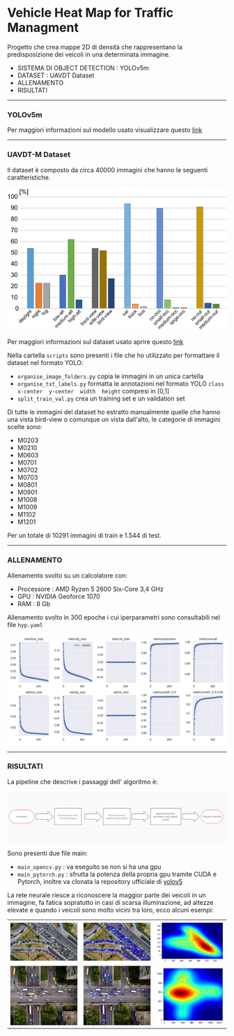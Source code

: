 # Vehicle Heat Map for Traffic Managment
Progetto che crea mappe 2D di densità che rappresentano la predisposizione dei veicoli in una determinata immagine.
- SISTEMA DI OBJECT DETECTION : YOLOv5m
- DATASET : UAVDT Dataset
- ALLENAMENTO
- RISULTATI
---
###  YOLOv5m
Per maggiori informazioni sul modello usato visualizzare questo [link](https://github.com/ultralytics/yolov5)

---
###  UAVDT-M Dataset 
Il dataset è composto da circa 40000 immagini che hanno le seguenti caratteristiche.

![](repo-images/The-distribution-of-attributes-of-both-DET-and-MOT-tasks-in-UAVDT.png)

Per maggiori informazioni sul dataset usato aprire questo [link](https://sites.google.com/view/grli-uavdt/%E9%A6%96%E9%A1%B5)

Nella cartella `scripts` sono presenti i file che ho utilizzato per formattare il dataset nel formato YOLO:
* `organise_image_folders.py` copia le immagini in un unica cartella
* `organise_txt_labels.py` formatta le annotazioni nel formato YOLO `class  x-center  y-center  width  height` compresi in [0,1]
* `split_train_val.py` crea un training set e un validation set

Di tutte le immagini del dataset ho estratto manualmente quelle che hanno una vista bird-view o comunque un vista dall'alto,
le categorie di immagini scelte sono:
* M0203
* M0210
* M0603
* M0701
* M0702
* M0703
* M0801
* M0901
* M1008
* M1009
* M1102
* M1201

Per un totale di 10291 immagini di train e 1.544 di test.

---
###  ALLENAMENTO
Allenamento svolto su un calcolatore con:
* Processore : AMD Ryzen 5 2600 Six-Core 3,4 GHz
* GPU : NVIDIA Geoforce 1070
* RAM : 8 Gb

Allenamento svolto in 300 epoche i cui iperparametri sono consultabili nel file `hyp.yaml`

![](repo-images/results.png)

---
###  RISULTATI

La pipeline che descrive i passaggi dell' algoritmo è:

![](repo-images/schema.png)

Sono presenti due file main:
* `main_opencv.py` : va eseguito se non si ha una gpu
* `main_pytorch.py` : sfrutta la potenza della propria gpu tramite CUDA e Pytorch, inoltre va clonata la repository ufficiale di [yolov5](https://github.com/ultralytics/yolov5)

La rete neurale riesce a riconoscere la maggior parte dei veicoli in un immagine, fa fatica sopratutto in casi di scarsa illuminazione, ad altezze elevate e quando i veicoli sono molto vicini tra loro, ecco alcuni esempi:


<table cellspacing="3" cellpadding="3" width="900" border="0">
<tbody>
<tr>
<td valign="center" width=300"><img src="repo-images/5.jpg"></td>
<td valign="center" width="300"><img src="repo-images/5-detected.jpg"></td>
<td valign="center" width="300"><img src="repo-images/5-densitymap.jpg"></td>
</tr>
<tr>
<td valign="center" width=300"><img src="repo-images/9.jpg"></td>
<td valign="center" width="300"><img src="repo-images/9-detected.jpg"></td>
<td valign="center" width="300"><img src="repo-images/9-densitymap.jpg"></td>
</tr>
</tbody>
</table>
